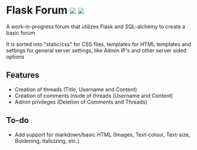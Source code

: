 # Flask Forum ![](https://img.shields.io/badge/dependencies-up%20to%20date-yellow) ![](https://img.shields.io/badge/flask-v1.1.2-blue)

A work-in-progress forum that utilizes Flask and SQL-alchemy to create a basic forum

It is sorted into "static/css" for CSS files, templates for HTML templates and settings for general server settings, like Admin IP's and other server sided options 

## Features

- Creation of threads (Title, Username and Content)
- Creation of comments inside of threads (Username and Content)
- Admin privileges (Deletion of Comments and Threads)

## To-do

- Add support for markdown/basic HTML (Images, Text-colour, Text-size, Boldening, Italicizing, etc.)